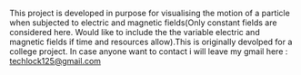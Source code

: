 This project is developed in purpose for visualising the motion of a particle when subjected to electric and magnetic fields(Only constant fields are considered here.
Would like to include the the variable electric and magnetic fields if time and resources allow).This is originally devolped for a college project.
In case anyone want to contact i will leave my gmail here : techlock125@gmail.com
